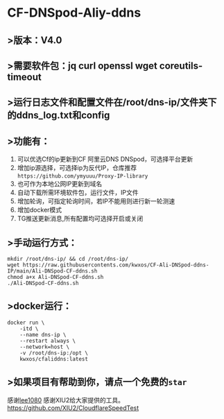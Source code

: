 # CF-DNSpod-Aliy-ddns
## >版本：V4.0
## >需要软件包：jq curl openssl wget coreutils-timeout
## >运行日志文件和配置文件在/root/dns-ip/文件夹下的ddns_log.txt和config
## >功能有：
1. 可以优选Cf的ip更新到CF  阿里云DNS  DNSpod，可选择平台更新
2. 增加ip源选择，可选择ip为反代IP，仓库推荐
   `https://github.com/ymyuuu/Proxy-IP-library`
3. 也可作为本地公网IP更新到域名
4. 自动下载所需环境软件包，运行文件，IP文件
5. 增加轮询，可指定轮询时间，若IP不能用则进行新一轮测速
6. 增加docker模式
7. TG推送更新消息,所有配置均可选择开启或关闭
## >手动运行方式：
```
mkdir /root/dns-ip/ && cd /root/dns-ip/
wget https://raw.githubusercontents.com/kwxos/CF-Ali-DNSpod-ddns-IP/main/Ali-DNSpod-CF-ddns.sh
chmod a+x Ali-DNSpod-CF-ddns.sh
./Ali-DNSpod-CF-ddns.sh
```
## >docker运行：
```
docker run \
    -itd \
    --name dns-ip \
    --restart always \
    --network=host \
    -v /root/dns-ip:/opt \
    kwxos/cfaliddns:latest
```
## >如果项目有帮助到你，请点一个免费的`star`
感谢[lee1080](https://github.com/lee1080)
感谢XIU2给大家提供的工具。 https://github.com/XIU2/CloudflareSpeedTest
